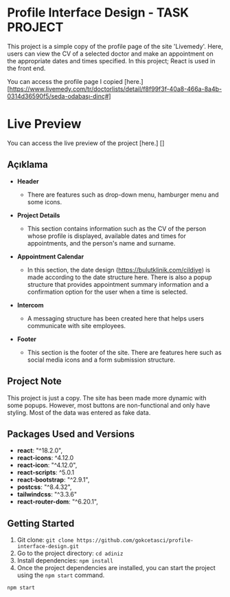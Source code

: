 # Profile Interface Design - TASK PROJECT

This project is a simple copy of the profile page of the site 'Livemedy'. Here, users can view the CV of a selected doctor and make an appointment on the appropriate dates and times specified. In this project; React is used in the front end.

You can access the profile page I copied [here.] [https://www.livemedy.com/tr/doctorlists/detail/f8f99f3f-40a8-466a-8a4b-0314d36590f5/seda-odabaşı-dinç#]

# Live Preview

You can access the live preview of the project [here.] []

## Açıklama

- **Header**
    - There are features such as drop-down menu, hamburger menu and some icons.

- **Project Details**
    - This section contains information such as the CV of the person whose profile is displayed, available dates and times for appointments, and the person's name and surname.

- **Appointment Calendar** 
    - In this section, the date design (https://bulutklinik.com/cildiye) is made according to the date structure here. There is also a popup structure that provides appointment summary information and a confirmation option for the user when a time is selected.

- **Intercom**
    - A messaging structure has been created here that helps users communicate with site employees.

- **Footer**
    - This section is the footer of the site. There are features here such as social media icons and a form submission structure.

## Project Note

This project is just a copy. The site has been made more dynamic with some popups. However, most buttons are non-functional and only have styling. Most of the data was entered as fake data.

## Packages Used and Versions

- **react**: "^18.2.0",
- **react-icons**: ^4.12.0
- **react-icon**: "^4.12.0",
- **react-scripts**: ^5.0.1
- **react-bootstrap**: "^2.9.1",
- **postcss**: "^8.4.32",
- **tailwindcss**: "^3.3.6"
- **react-router-dom**: "^6.20.1",

## Getting Started

1. Git clone: `git clone https://github.com/gokcetasci/profile-interface-design.git`
2. Go to the project directory: `cd adiniz`
3. Install dependencies: `npm install`
4. Once the project dependencies are installed, you can start the project using the `npm start` command.

```bash
npm start